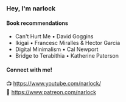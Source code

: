 ### Hey, I'm narlock

#### Book recommendations
- Can't Hurt Me • David Goggins
- Ikigai • Francesc Miralles & Hector Garcia
- Digital Minimalism • Cal Newport
- Bridge to Terabithia • Katherine Paterson

#### Connect with me!
📺 https://www.youtube.com/narlock/ <br>
🚀 https://www.patreon.com/narlock <br>
